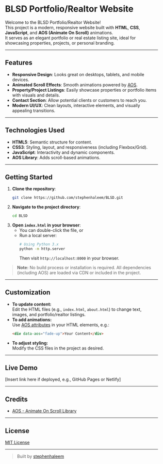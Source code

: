 # BLSD Portfolio/Realtor Website

Welcome to the BLSD Portfolio/Realtor Website!  
This project is a modern, responsive website built with **HTML**, **CSS**, **JavaScript**, and **AOS (Animate On Scroll)** animations.  
It serves as an elegant portfolio or real estate listing site, ideal for showcasing properties, projects, or personal branding.

---

## Features

- **Responsive Design**: Looks great on desktops, tablets, and mobile devices.
- **Animated Scroll Effects**: Smooth animations powered by [AOS](https://michalsnik.github.io/aos/).
- **Property/Project Listings**: Easily showcase properties or portfolio items with visuals and details.
- **Contact Section**: Allow potential clients or customers to reach you.
- **Modern UI/UX**: Clean layouts, interactive elements, and visually appealing transitions.

---

## Technologies Used

- **HTML5**: Semantic structure for content.
- **CSS3**: Styling, layout, and responsiveness (including Flexbox/Grid).
- **JavaScript**: Interactivity and dynamic components.
- **AOS Library**: Adds scroll-based animations.

---

## Getting Started

1. **Clone the repository**:
   ```bash
   git clone https://github.com/stephenhaleem/BLSD.git
   ```
2. **Navigate to the project directory**:
   ```bash
   cd BLSD
   ```
3. **Open `index.html` in your browser**:
   - You can double-click the file, or
   - Run a local server:
     ```bash
     # Using Python 3.x
     python -m http.server
     ```
     Then visit `http://localhost:8000` in your browser.

> **Note:** No build process or installation is required. All dependencies (including AOS) are loaded via CDN or included in the project.

---

## Customization

- **To update content:**  
  Edit the HTML files (e.g., `index.html`, `about.html`) to change text, images, and portfolio/realtor listings.
- **To add animations:**  
  Use [AOS attributes](https://michalsnik.github.io/aos/) in your HTML elements, e.g.:
  ```html
  <div data-aos="fade-up">Your Content</div>
  ```
- **To adjust styling:**  
  Modify the CSS files in the project as desired.

---

## Live Demo

[Insert link here if deployed, e.g., GitHub Pages or Netlify]

---

## Credits

- [AOS - Animate On Scroll Library](https://michalsnik.github.io/aos/)

---

## License

[MIT License](LICENSE)

---

> Built by [stephenhaleem](https://github.com/stephenhaleem)
